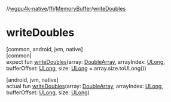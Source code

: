 //[wgpu4k-native](../../../index.md)/[ffi](../index.md)/[MemoryBuffer](index.md)/[writeDoubles](write-doubles.md)

# writeDoubles

[common, android, jvm, native]\
[common]\
expect fun [writeDoubles](write-doubles.md)(array: [DoubleArray](https://kotlinlang.org/api/core/kotlin-stdlib/kotlin/-double-array/index.html), arrayIndex: [ULong](https://kotlinlang.org/api/core/kotlin-stdlib/kotlin/-u-long/index.html), bufferOffset: [ULong](https://kotlinlang.org/api/core/kotlin-stdlib/kotlin/-u-long/index.html), size: [ULong](https://kotlinlang.org/api/core/kotlin-stdlib/kotlin/-u-long/index.html) = array.size.toULong())

[android, jvm, native]\
actual fun [writeDoubles](write-doubles.md)(array: [DoubleArray](https://kotlinlang.org/api/core/kotlin-stdlib/kotlin/-double-array/index.html), arrayIndex: [ULong](https://kotlinlang.org/api/core/kotlin-stdlib/kotlin/-u-long/index.html), bufferOffset: [ULong](https://kotlinlang.org/api/core/kotlin-stdlib/kotlin/-u-long/index.html), size: [ULong](https://kotlinlang.org/api/core/kotlin-stdlib/kotlin/-u-long/index.html))